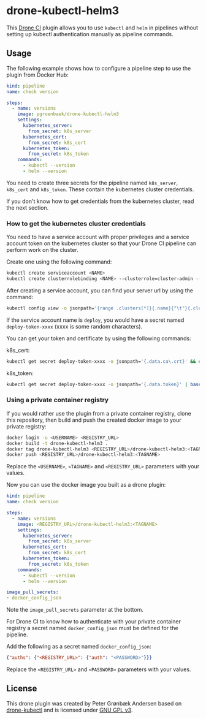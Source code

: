 
# drone-kubectl-helm3
This [Drone CI](https://drone.io/) plugin allows you to use `kubectl` and `helm` in pipelines without setting up kubectl authentication manually as pipeline commands.


## Usage

The following example shows how to configure a pipeline step to use the plugin from Docker Hub:

```yaml
kind: pipeline
name: check version

steps:
  - name: versions
    image: pgroenbaek/drone-kubectl-helm3
    settings:
      kubernetes_server:
        from_secret: k8s_server
      kubernetes_cert:
        from_secret: k8s_cert
      kubernetes_token:
        from_secret: k8s_token
    commands:
      - kubectl --version
      - helm --version

```

You need to create three secrets for the pipeline named `k8s_server`, `k8s_cert` and `k8s_token`. These contain the kubernetes cluster credentials.

If you don't know how to get credentials from the kubernetes cluster, read the next section.


### How to get the kubernetes cluster credentials
You need to have a service account with proper privileges and a service account token on the kubernetes cluster so that your Drone CI pipeline can perform work on the cluster.

Create one using the following command:
```bash
kubectl create serviceaccount <NAME>
kubectl create clusterrolebinding <NAME> --clusterrole=cluster-admin --serviceaccount=default:<NAME>
```

After creating a service account, you can find your server url by using the command:
```bash
kubectl config view -o jsonpath='{range .clusters[*]}{.name}{"\t"}{.cluster.server}{"\n"}{end}'
```

If the service account name is `deploy`, you would have a secret named `deploy-token-xxxx` (xxxx is some random characters).

You can get your token and certificate by using the following commands:

k8s_cert:
```bash
kubectl get secret deploy-token-xxxx -o jsonpath='{.data.ca\.crt}' && echo
```

k8s_token:
```bash
kubectl get secret deploy-token-xxxx -o jsonpath='{.data.token}' | base64 --decode && echo
```

### Using a private container registry

If you would rather use the plugin from a private container registry, clone this repository, then build and push the created docker image to your private registry:

```bash
docker login -u <USERNAME> <REGISTRY_URL>
docker build -t drone-kubectl-helm3 . 
docker tag drone-kubectl-helm3 <REGISTRY_URL>/drone-kubectl-helm3:<TAGNAME>
docker push <REGISTRY_URL>/drone-kubectl-helm3:<TAGNAME>
```

Replace the `<USERNAME>`, `<TAGNAME>` and `<REGISTRY_URL>` parameters with your values.

Now you can use the docker image you built as a drone plugin:

```yaml
kind: pipeline
name: check version

steps:
  - name: versions
    image: <REGISTRY_URL>/drone-kubectl-helm3:<TAGNAME>
    settings:
      kubernetes_server:
        from_secret: k8s_server
      kubernetes_cert:
        from_secret: k8s_cert
      kubernetes_token:
        from_secret: k8s_token
    commands:
      - kubectl --version
      - helm --version

image_pull_secrets:
- docker_config_json
```

Note the `image_pull_secrets` parameter at the bottom.

For Drone CI to know how to authenticate with your private container registry a secret named `docker_config_json` must be defined for the pipeline.

Add the following as a secret named `docker_config_json`:

```json
{"auths": {"<REGISTRY_URL>": {"auth": "<PASSWORD>"}}}
```
Replace the `<REGISTRY_URL>` and `<PASSWORD>` parameters with your values.

## License

This drone plugin was created by Peter Grønbæk Andersen based on [drone-kubectl](https://github.com/sinlead/drone-kubectl) and is licensed under [GNU GPL v3](./LICENSE).

